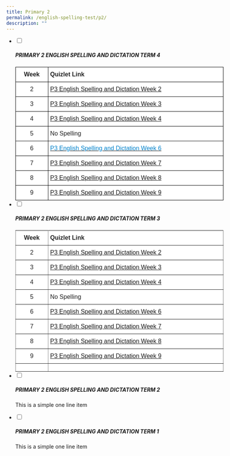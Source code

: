 ```yaml
---
title: Primary 2
permalink: /english-spelling-test/p2/
description: ""
---
```

<ul class="jekyllcodex_accordion">
  <li>
    <input type="checkbox" id="accordion1">
		<label for="accordion1"><h5>PRIMARY 2 ENGLISH SPELLING AND DICTATION TERM 4</h5></label>
    <div>
      <style type="text/css">
.tg  {border-collapse:collapse;border-spacing:0;margin:0px auto;}
.tg td{border-color:black;border-style:solid;border-width:1px;font-family:Arial, sans-serif;font-size:14px;
  overflow:hidden;padding:10px 5px;word-break:normal;}
.tg th{border-color:black;border-style:solid;border-width:1px;font-family:Arial, sans-serif;font-size:14px;
  font-weight:normal;overflow:hidden;padding:10px 5px;word-break:normal;}
.tg .tg-qcrs{background-color:#FFF;color:#0382CB;font-size:16px;text-align:left;vertical-align:top}
.tg .tg-oo65{background-color:#ffffff;color:#4067AE;font-size:16px;text-align:left;text-decoration:underline;vertical-align:middle}
.tg .tg-rivb{background-color:#FFF;color:#00E;font-size:16px;text-align:left;vertical-align:top}
.tg .tg-sf6z{background-color:#FFF;color:#222;font-size:16px;font-weight:bold;text-align:left;vertical-align:top}
.tg .tg-3cbn{background-color:#FFF;color:#222;font-size:16px;font-weight:bold;text-align:center;vertical-align:top}
.tg .tg-qec4{background-color:#FFF;color:#222;font-size:16px;text-align:center;vertical-align:top}
.tg .tg-g6yu{background-color:#FFF;color:#222;font-size:16px;text-align:left;vertical-align:top}
.tg .tg-qtsq{background-color:#FFF;color:#222;font-size:16px;text-align:left;vertical-align:middle}
</style>
<table class="tg" style="undefined;table-layout: fixed; width: 550px">
<colgroup>
<col style="width: 86px">
<col style="width: 464px">
</colgroup>
<tbody>
  <tr>
    <td class="tg-3cbn">Week</td>
    <td class="tg-sf6z">Quizlet Link</td>
  </tr>
  <tr>
    <td class="tg-qec4">2</td>
    <td class="tg-rivb"><a href="https://quizlet.com/_5niu9g?x=1jqt&i=1c2gxb" target="_blank" rel="noopener noreferrer">P3 English Spelling and Dictation Week 2</a></td>
  </tr>
  <tr>
    <td class="tg-qec4">3</td>
    <td class="tg-rivb"><a href="https://quizlet.com/_5niwhe?x=1jqt&i=1c2gxbhttps://quizlet.com/_5niwhe?x=1jqt&i=1c2gxb" target="_blank" rel="noopener noreferrer">P3 English Spelling and Dictation Week 3</a></td>
  </tr>
  <tr>
    <td class="tg-qec4">4</td>
    <td class="tg-rivb"><a href="https://quizlet.com/_5nizyy?x=1jqt&i=1c2gxb" target="_blank" rel="noopener noreferrer">P3 English Spelling and Dictation Week 4 </a></td>
  </tr>
  <tr>
    <td class="tg-qec4">5</td>
    <td class="tg-g6yu">No Spelling</td>
  </tr>
  <tr>
    <td class="tg-qec4">6</td>
    <td class="tg-qcrs"><a href="https://quizlet.com/_axyrsr?x=1jqt&i=1c2gxb" target="_blank" rel="noopener noreferrer"><span style="color:#0382CB">P3 English Spelling and Dictation Week 6</span></a></td>
  </tr>
  <tr>
    <td class="tg-qec4">7</td>
    <td class="tg-rivb"><a href="https://quizlet.com/_5nj2u4?x=1jqt&i=1c2gxb" target="_blank" rel="noopener noreferrer">P3 English Spelling and Dictation Week 7</a></td>
  </tr>
  <tr>
    <td class="tg-qec4">8</td>
    <td class="tg-rivb"><a href="https://quizlet.com/_5nj5lx?x=1jqt&i=1c2gxb" target="_blank" rel="noopener noreferrer">P3 English Spelling and Dictation Week 8</a></td>
  </tr>
  <tr>
    <td class="tg-qec4">9</td>
    <td class="tg-rivb"><a href="https://quizlet.com/_5nj1ik?x=1jqt&i=1c2gxb" target="_blank" rel="noopener noreferrer">P3 English Spelling and Dictation Week 9</a></td>
  </tr>
</tbody>
</table>
    </div>
	</li>
	<li>
    <input type="checkbox" id="accordion2">
		<label for="accordion2"><h5>PRIMARY 2 ENGLISH SPELLING AND DICTATION TERM 3</h5></label>
    <div>
      <style type="text/css">
.tg  {border-collapse:collapse;border-spacing:0;margin:0px auto;}
.tg td{border-color:black;border-style:solid;border-width:1px;font-family:Arial, sans-serif;font-size:14px;
  overflow:hidden;padding:10px 5px;word-break:normal;}
.tg th{border-color:black;border-style:solid;border-width:1px;font-family:Arial, sans-serif;font-size:14px;
  font-weight:normal;overflow:hidden;padding:10px 5px;word-break:normal;}
.tg .tg-fcq0{background-color:#FFF;border-color:inherit;color:#4067AE;font-size:16px;text-align:left;text-decoration:underline;
  vertical-align:top}
.tg .tg-ejbf{background-color:#FFF;border-color:inherit;color:#222;font-size:16px;text-align:left;vertical-align:top}
.tg .tg-ua24{background-color:#FFF;border-color:inherit;color:#222;font-size:16px;font-weight:bold;text-align:center;
  vertical-align:top}
.tg .tg-sv96{background-color:#FFF;border-color:inherit;color:#222;font-size:16px;font-weight:bold;text-align:left;
  vertical-align:top}
.tg .tg-8oym{background-color:#FFF;border-color:inherit;color:#00E;font-size:16px;text-align:left;vertical-align:top}
.tg .tg-seql{background-color:#FFF;border-color:inherit;color:#0382cb;font-size:16px;text-align:left;vertical-align:top}
.tg .tg-jkqr{background-color:#FFF;border-color:inherit;color:#222;font-size:16px;text-align:center;vertical-align:top}
</style>
<table class="tg" style="undefined;table-layout: fixed; width: 550px">
<colgroup>
<col style="width: 86px">
<col style="width: 464px">
</colgroup>
<tbody>
  <tr>
    <td class="tg-ua24">Week</td>
    <td class="tg-sv96">Quizlet Link</td>
  </tr>
  <tr>
    <td class="tg-jkqr">2</td>
    <td class="tg-8oym"><a href="https://quizlet.com/_5niu9g?x=1jqt&i=1c2gxb" target="_blank" rel="noopener noreferrer">P3 English Spelling and Dictation Week 2</a></td>
  </tr>
  <tr>
    <td class="tg-jkqr">3</td>
    <td class="tg-8oym"><a href="https://quizlet.com/_5niwhe?x=1jqt&i=1c2gxbhttps://quizlet.com/_5niwhe?x=1jqt&i=1c2gxb" target="_blank" rel="noopener noreferrer">P3 English Spelling and Dictation Week 3</a></td>
  </tr>
  <tr>
    <td class="tg-jkqr">4</td>
    <td class="tg-8oym"><a href="https://quizlet.com/_5nizyy?x=1jqt&i=1c2gxb" target="_blank" rel="noopener noreferrer">P3 English Spelling and Dictation Week 4 </a></td>
  </tr>
  <tr>
    <td class="tg-jkqr">5</td>
    <td class="tg-ejbf">No Spelling</td>
  </tr>
  <tr>
    <td class="tg-jkqr">6</td>
    <td class="tg-seql"><a href="https://quizlet.com/_axyrsr?x=1jqt&i=1c2gxb" target="_blank" rel="noopener noreferrer">P3 English Spelling and Dictation Week 6</a></td>
  </tr>
  <tr>
    <td class="tg-jkqr">7</td>
    <td class="tg-8oym"><a href="https://quizlet.com/_5nj2u4?x=1jqt&i=1c2gxb" target="_blank" rel="noopener noreferrer">P3 English Spelling and Dictation Week 7</a></td>
  </tr>
  <tr>
    <td class="tg-jkqr">8</td>
    <td class="tg-8oym"><a href="https://quizlet.com/_5nj5lx?x=1jqt&i=1c2gxb" target="_blank" rel="noopener noreferrer">P3 English Spelling and Dictation Week 8</a></td>
  </tr>
  <tr>
    <td class="tg-jkqr">9</td>
    <td class="tg-8oym"><a href="https://quizlet.com/_5nj1ik?x=1jqt&i=1c2gxb" target="_blank" rel="noopener noreferrer">P3 English Spelling and Dictation Week 9</a></td>
  </tr>
  <tr>
    <td class="tg-ejbf"></td>
    <td class="tg-fcq0"></td>
  </tr>
</tbody>
</table>
    </div>
	</li>
	<li>
    <input type="checkbox" id="accordion3">
		<label for="accordion3"><h5>PRIMARY 2 ENGLISH SPELLING AND DICTATION TERM 2</h5></label>
    <div>
      <p>This is a simple one line item</p>
    </div>
	</li>
	<li>
    <input type="checkbox" id="accordion4">
		<label for="accordion4"><h5>PRIMARY 2 ENGLISH SPELLING AND DICTATION TERM 1</h5></label>
    <div>
      <p>This is a simple one line item</p>
    </div>
	</li>
</ul>